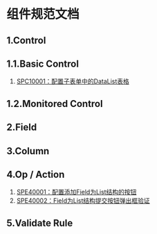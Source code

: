 # 组件规范文档

## 1.Control

## 1.1.Basic Control

1. [SPC10001：配置子表单中的DataList表格](/engine/spec/component/control-datalist.md)

## 1.2.Monitored Control

## 2.Field

## 3.Column

## 4.Op / Action

1. [SPE40001：配置添加Field为List结构的按钮](op-fieldlist.md)
2. [SPE40002：Field为List结构提交按钮弹出框验证](op-fieldlistvalidate.md)

## 5.Validate Rule



